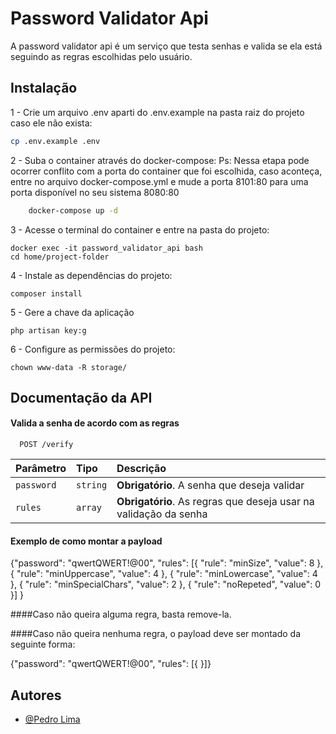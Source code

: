 
# Password Validator Api

A password validator api é um serviço que testa senhas e valida se ela está seguindo
as regras escolhidas pelo usuário.



## Instalação

1 - Crie um arquivo .env aparti do .env.example na pasta raiz do projeto caso ele não exista:

```bash
cp .env.example .env
```

2 - Suba o container através do docker-compose: Ps: Nessa etapa pode ocorrer conflito
com a porta do container que foi escolhida, caso aconteça, entre no arquivo docker-compose.yml
e mude a porta 8101:80 para uma porta disponível no seu sistema 8080:80

```bash
    docker-compose up -d
```

3 - Acesse o terminal do container e entre na pasta do projeto:

```
docker exec -it password_validator_api bash
cd home/project-folder
```

4 - Instale as dependências do projeto:

```
composer install
```

5 - Gere a chave da aplicação

```
php artisan key:g
```

6 - Configure as permissões do projeto:

```
chown www-data -R storage/
```
## Documentação da API

#### Valida a senha de acordo com as regras

```http
  POST /verify
```

| Parâmetro   | Tipo       | Descrição                           |
| :---------- | :--------- | :---------------------------------- |
| `password`  | `string`   | **Obrigatório**. A senha que deseja validar |
| `rules`     | `array`    | **Obrigatório**. As regras que deseja usar na validação da senha |

#### Exemplo de como montar a payload

{"password": "qwertQWERT!@00", "rules": [{
		"rule": "minSize",
		"value": 8
		},
		{
		"rule": "minUppercase",
		"value": 4
		},
		{
		"rule": "minLowercase",
		"value": 4
		},
		{
		"rule": "minSpecialChars",
		"value": 2
		},
		{
		"rule": "noRepeted",
		"value": 0
		}]
}

####Caso não queira alguma regra, basta remove-la.

####Caso não queira nenhuma regra, o payload deve ser montado da seguinte forma:

{"password": "qwertQWERT!@00", "rules": [{	}]}


## Autores

- [@Pedro Lima](https://github.com/peeliima/)
